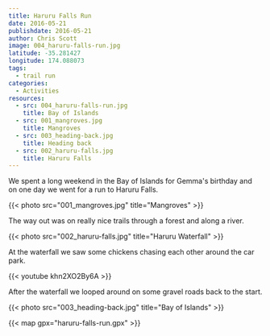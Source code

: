 ```yaml
---
title: Haruru Falls Run
date: 2016-05-21
publishdate: 2016-05-21
author: Chris Scott
image: 004_haruru-falls-run.jpg
latitude: -35.281427
longitude: 174.088073
tags:
  - trail run
categories:
  - Activities
resources:
  - src: 004_haruru-falls-run.jpg
    title: Bay of Islands
  - src: 001_mangroves.jpg
    title: Mangroves
  - src: 003_heading-back.jpg
    title: Heading back
  - src: 002_haruru-falls.jpg
    title: Haruru Falls
---
```


We spent a long weekend in the Bay of Islands for Gemma's birthday and on one day we went for a run to Haruru Falls.

{{< photo src="001_mangroves.jpg" title="Mangroves" >}}

The way out was on really nice trails through a forest and along a river.

{{< photo src="002_haruru-falls.jpg" title="Haruru Waterfall" >}}

At the waterfall we saw some chickens chasing each other around the car park.

{{< youtube khn2XO2By6A >}}

After the waterfall we looped around on some gravel roads back to the start.

{{< photo src="003_heading-back.jpg" title="Bay of Islands" >}}

{{< map gpx="haruru-falls-run.gpx" >}}
